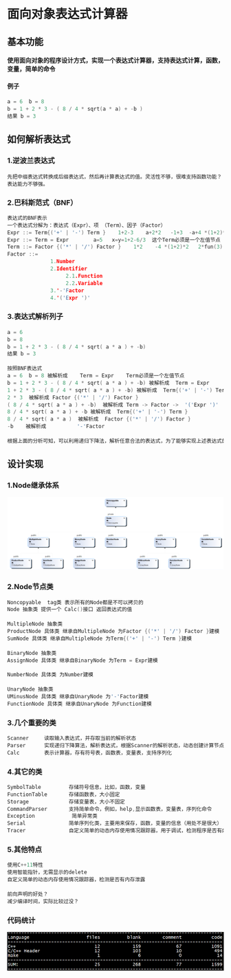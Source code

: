 # 面向对象表达式计算器

## 基本功能
#### 使用面向对象的程序设计方式，实现一个表达式计算器，支持表达式计算，函数，变量，简单的命令

#### 例子
```c++
a = 6  b = 8  
b = 1 + 2 * 3 - ( 8 / 4 * sqrt(a * a) + -b )
结果 b = 3
```

## 如何解析表达式  
### 1.逆波兰表达式  
    先把中缀表达式转换成后缀表达式，然后再计算表达式的值。灵活性不够，很难支持函数功能？表达能力不够强。
### 2.巴科斯范式（BNF）  
```c++
表达式的BNF表示
一个表达式分解为：表达式（Expr）、项 （Term）、因子（Factor）
Expr ::= Term{('+' | '-') Term }    1+2-3    a+2*2   -1+3  -a+4 *(1+2)*2    3+fun(5)
Expr ::= Term = Expr        a=5   x=y=1+2-6/3  这个Term必须是一个左值节点
Term ::= Factor {('*' | '/') Factor }    1*2    -4 *(1+2)*2   2*fun(3)  3*b
Factor ::=
              1.Number 
              2.Identifier
                   2.1.Function
                   2.2.Variable 
              3.'-'Factor
              4.'('Expr ')'
```


### 3.表达式解析列子   
```c++
a = 6
b = 8
b = 1 + 2 * 3 - ( 8 / 4 * sqrt( a * a ) + -b)
结果 b = 3

按照BNF表达式
a = 6  b = 8 被解析成    Term = Expr    Term必须是一个左值节点
b = 1 + 2 * 3 - ( 8 / 4 * sqrt( a * a ) + -b) 被解析成  Term = Expr
1 + 2 * 3 - ( 8 / 4 * sqrt( a * a ) + -b) 被解析成  Term{('+' | '-') Term }
2 * 3  被解析成 Factor {('*' | '/') Factor }
( 8 / 4 * sqrt( a * a ) + -b)  被解析成 Term -> Factor ->  '('Expr ')'
8 / 4 * sqrt( a * a ) + -b 被解析成  Term{('+' | '-') Term }
8 / 4 * sqrt( a * a )  被解析成  Factor {('*' | '/') Factor }
-b    被解析成          '-'Factor 
    
根据上面的分析可知，可以利用递归下降法，解析任意合法的表达式，为了能够实现上述表达式的实际计算，需要设计一个Node（计算节点）继承体系，来为各种运算关系建模。
```

## 设计实现  
### 1.Node继承体系  
![图片](https://github.com/xy27/calculator/blob/main/node.png "Node继承体系")  
### 2.Node节点类  
```c++
Noncopyable  tag类 表示所有的Node都是不可以拷贝的
Node 抽象类 提供一个 Calc()接口 返回表达式的值

MultipleNode 抽象类
ProductNode 具体类 继承自MultipleNode 为Factor {('*' | '/') Factor }建模
SumNode 具体类 继承自MultipleNode 为Term{('+' | '-') Term }建模

BinaryNode 抽象类
AssignNode 具体类 继承自BinaryNode 为Term = Expr建模

NumberNode 具体类 为Number建模

UnaryNode 抽象类
UMinusNode 具体类 继承自UnaryNode 为'-'Factor建模
FunctionNode 具体类 继承自UnaryNode 为Function建模
```
### 3.几个重要的类  
```c++
Scanner		读取输入表达式，并存取当前的解析状态
Parser		实现递归下降算法，解析表达式，根据Scanner的解析状态，动态创建计算节点
Calc		表示计算器，存有符号表，函数表，变量表，支持序列化
```

### 4.其它的类  
```C++
SymbolTable		 	存储符号信息，比如，函数，变量
FunctionTable	  	存储函数表，大小固定
Storage			    存储变量表，大小不固定
CommandParser	    支持简单命令，例如，help,显示函数表，变量表，序列化命令
Exception  	         简单异常类
Serial		        简单序列化类，主要用来保存，函数，变量的信息（用处不是很大）
Tracer		        自定义简单的动态内存使用情况跟踪器，用于调试，检测程序是否有内存泄露
```
### 5.其他特点  
```c++
使用C++11特性
使用智能指针，无需显示的delete
自定义简单的动态内存使用情况跟踪器，检测是否有内存泄露

前向声明的好处？
减少编译时间，实际比较过没？
```
### 代码统计  
![图片](https://github.com/xy27/calculator/blob/main/cloc.png "1")  